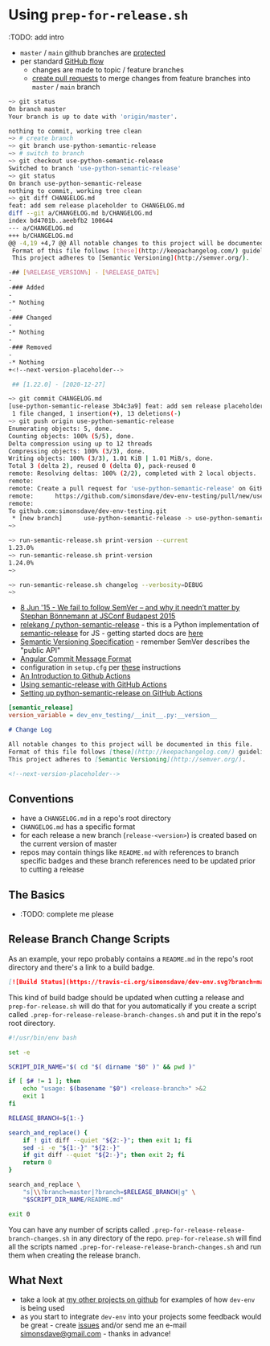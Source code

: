 # Using ```prep-for-release.sh```

:TODO: add intro

* ```master``` / ```main``` github branches are [protected](https://docs.github.com/en/github/administering-a-repository/managing-a-branch-protection-rule)
* per standard [GitHub flow](https://guides.github.com/introduction/flow/)
  * changes are made to topic / feature branches
  * [create pull requests](https://docs.github.com/en/github/collaborating-with-issues-and-pull-requests/creating-a-pull-request) to merge changes from feature branches into ```master``` / ```main``` branch

```bash
~> git status
On branch master
Your branch is up to date with 'origin/master'.

nothing to commit, working tree clean
~> # create branch
~> git branch use-python-semantic-release
~> # switch to branch
~> git checkout use-python-semantic-release
Switched to branch 'use-python-semantic-release'
~> git status
On branch use-python-semantic-release
nothing to commit, working tree clean
~> git diff CHANGELOG.md
feat: add sem release placeholder to CHANGELOG.md
diff --git a/CHANGELOG.md b/CHANGELOG.md
index bd4701b..aeebfb2 100644
--- a/CHANGELOG.md
+++ b/CHANGELOG.md
@@ -4,19 +4,7 @@ All notable changes to this project will be documented in this file.
 Format of this file follows [these](http://keepachangelog.com/) guidelines.
 This project adheres to [Semantic Versioning](http://semver.org/).

-## [%RELEASE_VERSION%] - [%RELEASE_DATE%]
-
-### Added
-
-* Nothing
-
-### Changed
-
-* Nothing
-
-### Removed
-
-* Nothing
+<!--next-version-placeholder-->

 ## [1.22.0] - [2020-12-27]

~> git commit CHANGELOG.md
[use-python-semantic-release 3b4c3a9] feat: add sem release placeholder to CHANGELOG.md
 1 file changed, 1 insertion(+), 13 deletions(-)
~> git push origin use-python-semantic-release
Enumerating objects: 5, done.
Counting objects: 100% (5/5), done.
Delta compression using up to 12 threads
Compressing objects: 100% (3/3), done.
Writing objects: 100% (3/3), 1.01 KiB | 1.01 MiB/s, done.
Total 3 (delta 2), reused 0 (delta 0), pack-reused 0
remote: Resolving deltas: 100% (2/2), completed with 2 local objects.
remote:
remote: Create a pull request for 'use-python-semantic-release' on GitHub by visiting:
remote:      https://github.com/simonsdave/dev-env-testing/pull/new/use-python-semantic-release
remote:
To github.com:simonsdave/dev-env-testing.git
 * [new branch]      use-python-semantic-release -> use-python-semantic-release
~>
```

```bash
~> run-semantic-release.sh print-version --current
1.23.0%
~> run-semantic-release.sh print-version
1.24.0%
~>
```

```bash
~> run-semantic-release.sh changelog --verbosity=DEBUG
~>
```

* [8 Jun '15 - We fail to follow SemVer – and why it needn’t matter by Stephan Bönnemann at JSConf Budapest 2015](https://youtu.be/tc2UgG5L7WM)
* [relekang / python-semantic-release](https://github.com/relekang/python-semantic-release) - this
  is a Python implementation of [semantic-release](https://github.com/semantic-release/semantic-release)
  for JS - getting started docs are [here](https://python-semantic-release.readthedocs.io/en/latest/#getting-started)
* [Semantic Versioning Specification](https://semver.org/) - remember SemVer describes the "public API"
* [Angular Commit Message Format](https://github.com/angular/angular/blob/master/CONTRIBUTING.md#-commit-message-format)
* configuration in ```setup.cfg```
  per [these](https://python-semantic-release.readthedocs.io/en/latest/configuration.html#configuration)
  instructions
* [An Introduction to Github Actions](https://gabrieltanner.org/blog/an-introduction-to-github-actions)
* [Using semantic-release with GitHub Actions](https://github.com/semantic-release/semantic-release/blob/master/docs/recipes/github-actions.md)
* [Setting up python-semantic-release on GitHub Actions](https://python-semantic-release.readthedocs.io/en/latest/automatic-releases/github-actions.html)

```ini
[semantic_release]
version_variable = dev_env_testing/__init__.py:__version__
```

```markdown
# Change Log

All notable changes to this project will be documented in this file.
Format of this file follows [these](http://keepachangelog.com/) guidelines.
This project adheres to [Semantic Versioning](http://semver.org/).

<!--next-version-placeholder-->
```

## Conventions

* have a ```CHANGELOG.md``` in a repo's root directory
* ```CHANGELOG.md``` has a specific format
* for each release a new branch (```release-<version>```) is created
  based on the current version of master
* repos may contain things like ```README.md``` with references to
  branch specific badges and these branch references need to be
  updated prior to cutting a release

## The Basics

* :TODO: complete me please

## Release Branch Change Scripts

As an example, your repo
probably contains a ```README.md``` in the repo's root directory and there's
a link to a build badge.

```markdown
[![Build Status](https://travis-ci.org/simonsdave/dev-env.svg?branch=master)](https://travis-ci.org/simonsdave/dev-env)
```

This kind of build badge should be updated when cutting a release
and ```prep-for-release.sh``` will do that for you automatically
if you create a script called ```.prep-for-release-release-branch-changes.sh```
and put it in the repo's root directory.

```bash
#!/usr/bin/env bash

set -e

SCRIPT_DIR_NAME="$( cd "$( dirname "$0" )" && pwd )"

if [ $# != 1 ]; then
    echo "usage: $(basename "$0") <release-branch>" >&2
    exit 1
fi

RELEASE_BRANCH=${1:-}

search_and_replace() {
    if ! git diff --quiet "${2:-}"; then exit 1; fi
    sed -i -e "${1:-}" "${2:-}"
    if git diff --quiet "${2:-}"; then exit 2; fi
    return 0
}

search_and_replace \
    "s|\\?branch=master|?branch=$RELEASE_BRANCH|g" \
    "$SCRIPT_DIR_NAME/README.md"

exit 0
```

You can have any number of scripts called ```.prep-for-release-release-branch-changes.sh```
in any directory of the repo. ```prep-for-release.sh``` will find all
the scripts named ```.prep-for-release-release-branch-changes.sh``` and run them
when creating the release branch.

## What Next

* take a look at [my other projects on github](https://github.com/simonsdave)
  for examples of how ```dev-env``` is being used
* as you start to integrate ```dev-env``` into your projects
  some feedback would be great - create [issues](../../../issues) and/or
  send me an e-mail [simonsdave@gmail.com](mailto:simonsdave@gmail.com) - thanks in advance!
